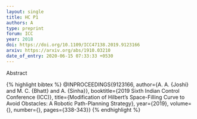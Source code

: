```yaml
---
layout: single
title: HC P1
authors: A
type: preprint
forum: ICC
year: 2018
doi: https://doi.org/10.1109/ICC47138.2019.9123166
arxiv: https://arxiv.org/abs/1910.03210
date_of_entry: 2020-06-15 07:33:33 +0530
---
```


Abstract

{% highlight bibtex %}
@INPROCEEDINGS{9123166,
  author={A. A. {Joshi} and M. C. {Bhatt} and A. {Sinha}},
  booktitle={2019 Sixth Indian Control Conference (ICC)}, 
  title={Modification of Hilbert’s Space-Filling Curve to Avoid Obstacles: A Robotic Path-Planning Strategy}, 
  year={2019},
  volume={},
  number={},
  pages={338-343}}
{% endhighlight %}
